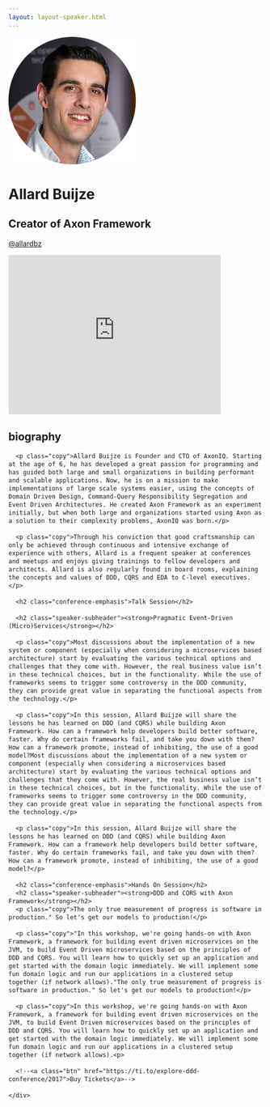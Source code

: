 ```yaml
---
layout: layout-speaker.html
---
```


<div class="container section featured-speaker">
  <div class="row">
    <div class="col-xs-12 col-sm-2 img-container">
      <img class="speaker-page-img" src="../img/speakers/Allard-Buijze-ON.png" />
      </div>
    <div class="col-xs-12 col-sm-10 copy-container">
      <h1 class="speaker-header">Allard Buijze</h1>
      <h2 class="speaker-subtitle">Creator of Axon Framework</h2>
      <p class="copy"><a class="speaker-handle" href="https://twitter.com/allardbz" target="_blank">@allardbz</a></p>
      <div class="video-responsive">
        <iframe width="420" height="315" src="http://www.youtube.com/embed/Amcv06xxSD8" frameborder="0" allowfullscreen></iframe>
      </div>
      <h2 class="speaker-subheader"><strong>biography</strong></h2>

      <p class="copy">Allard Buijze is Founder and CTO of AxonIQ. Starting at the age of 6, he has developed a great passion for programming and has guided both large and small organizations in building performant and scalable applications. Now, he is on a mission to make implementations of large scale systems easier, using the concepts of Domain Driven Design, Command-Query Responsibility Segregation and Event Driven Architectures. He created Axon Framework as an experiment initially, but when both large and organizations started using Axon as a solution to their complexity problems, AxonIQ was born.</p>

      <p class="copy">Through his conviction that good craftsmanship can only be achieved through continuous and intensive exchange of experience with others, Allard is a frequent speaker at conferences and meetups and enjoys giving trainings to fellow developers and architects. Allard is also regularly found in board rooms, explaining the concepts and values of DDD, CQRS and EDA to C-level executives.</p>

      <h2 class="conference-emphasis">Talk Session</h2>

      <h2 class="speaker-subheader"><strong>Pragmatic Event-Driven (Micro)Services</strong></h2>

      <p class="copy">Most discussions about the implementation of a new system or component (especially when considering a microservices based architecture) start by evaluating the various technical options and challenges that they come with. However, the real business value isn’t in these technical choices, but in the functionality. While the use of frameworks seems to trigger some controversy in the DDD community, they can provide great value in separating the functional aspects from the technology.</p>

      <p class="copy">In this session, Allard Buijze will share the lessons he has learned on DDD (and CQRS) while building Axon Framework. How can a framework help developers build better software, faster. Why do certain frameworks fail, and take you down with them? How can a framework promote, instead of inhibiting, the use of a good model?Most discussions about the implementation of a new system or component (especially when considering a microservices based architecture) start by evaluating the various technical options and challenges that they come with. However, the real business value isn’t in these technical choices, but in the functionality. While the use of frameworks seems to trigger some controversy in the DDD community, they can provide great value in separating the functional aspects from the technology.</p>

      <p class="copy">In this session, Allard Buijze will share the lessons he has learned on DDD (and CQRS) while building Axon Framework. How can a framework help developers build better software, faster. Why do certain frameworks fail, and take you down with them? How can a framework promote, instead of inhibiting, the use of a good model?</p>

      <h2 class="conference-emphasis">Hands On Session</h2>
      <h2 class="speaker-subheader"><strong>DDD and CQRS with Axon Framework</strong></h2>
      <p class="copy">The only true measurement of progress is software in production." So let's get our models to production!</p>

      <p class="copy">"In this workshop, we're going hands-on with Axon Framework, a framework for building event driven microservices on the JVM, to build Event Driven microservices based on the principles of DDD and CQRS. You will learn how to quickly set up an application and get started with the domain logic immediately. We will implement some fun domain logic and run our applications in a clustered setup together (if network allows)."The only true measurement of progress is software in production." So let's get our models to production!</p>

      <p class="copy">In this workshop, we're going hands-on with Axon Framework, a framework for building event driven microservices on the JVM, to build Event Driven microservices based on the principles of DDD and CQRS. You will learn how to quickly set up an application and get started with the domain logic immediately. We will implement some fun domain logic and run our applications in a clustered setup together (if network allows).<p>

      <!--<a class="btn" href="https://ti.to/explore-ddd-conference/2017">Buy Tickets</a>-->

    </div>
</div>
</div>
